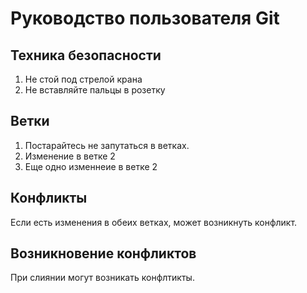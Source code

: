 # Руководство пользователя Git
## Техника безопасности 
1. Не стой под стрелой крана
2. Не вставляйте пальцы в розетку

## Ветки
1. Постарайтесь не запутаться в ветках.
2. Изменение в ветке 2
3. Еще одно изменнеие в ветке 2

## Конфликты 
Если есть изменения в обеих ветках, может возникнуть конфликт.
## Возникновение конфликтов
При слиянии могут возникать конфлтикты.
